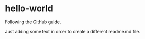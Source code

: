 # hello-world
Following the GitHub guide.

Just adding some text in order to create a different readme.md file.
